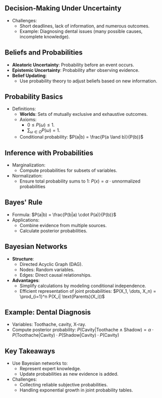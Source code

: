 ## Decision-Making Under Uncertainty

- Challenges:
    - Short deadlines, lack of information, and numerous outcomes.
    - Example: Diagnosing dental issues (many possible causes, incomplete knowledge).

## Beliefs and Probabilities

- **Aleatoric Uncertainty**: Probability before an event occurs.
- **Epistemic Uncertainty**: Probability after observing evidence.
- **Belief Updating**:
    - Use probability theory to adjust beliefs based on new information.

## Probability Basics

- Definitions:
    - **Worlds**: Sets of mutually exclusive and exhaustive outcomes.
    - Axioms:
        - $0 \leq P(\omega) \leq 1$.
        - $\sum_{\omega \in \Omega} P(\omega) = 1$.
    - Conditional probability: $P(a|b) = \frac{P(a \land b)}{P(b)}$

## Inference with Probabilities

- Marginalization:
    - Compute probabilities for subsets of variables.
- Normalization:
    - Ensure total probability sums to $1$: $P(x) = \alpha \cdot \text{unnormalized probabilities}$

## Bayes' Rule

- Formula: $P(a|b) = \frac{P(b|a) \cdot P(a)}{P(b)}$
- Applications:
    - Combine evidence from multiple sources.
    - Calculate posterior probabilities.

## Bayesian Networks

- **Structure**:
    - Directed Acyclic Graph (DAG).
    - Nodes: Random variables.
    - Edges: Direct causal relationships.
- **Advantages**:
    - Simplify calculations by modeling conditional independence.
    - Efficient representation of joint probabilities: $P(X_1, \dots, X_n) = \prod_{i=1}^n P(X_i| \text{Parents}(X_i))$

## Example: Dental Diagnosis

- Variables: Toothache, cavity, X-ray.
- Compute posterior probability: $P(\text{Cavity}|\text{Toothache} \land \text{Shadow}) = \alpha \cdot P(\text{Toothache}|\text{Cavity}) \cdot P(\text{Shadow}|\text{Cavity}) \cdot P(\text{Cavity})$

## Key Takeaways

- Use Bayesian networks to:
    - Represent expert knowledge.
    - Update probabilities as new evidence is added.
- Challenges:
    - Collecting reliable subjective probabilities.
    - Handling exponential growth in joint probability tables.